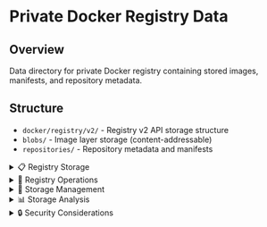 # Private Docker Registry Data

## Overview
Data directory for private Docker registry containing stored images, manifests, and repository metadata.

## Structure
- `docker/registry/v2/` - Registry v2 API storage structure
- `blobs/` - Image layer storage (content-addressable)
- `repositories/` - Repository metadata and manifests

<details>
<summary>📋 Registry Storage</summary>

### Purpose
- Store Docker images privately
- Manage image layers and manifests
- Provide content-addressable storage
- Enable secure image distribution

### Storage Architecture
```mermaid
graph TB
    A[Registry API] --> B[Storage Backend]
    B --> C[Blobs Storage]
    B --> D[Repository Metadata]
    
    C --> E[Image Layers]
    C --> F[Manifests]
    C --> G[Configurations]
    
    D --> H[Tags]
    D --> I[References]
    D --> J[Links]
    
    subgraph "Content Addressing"
        K[SHA256 Hashes]
        L[Deduplication]
        M[Integrity Verification]
    end
    
    E --> K
    F --> L
    G --> M
```

</details>

<details>
<summary>🚀 Registry Operations</summary>

### Image Storage Process
```bash
# Push image to registry
docker tag hello-world localhost:5000/hello-world
docker push localhost:5000/hello-world

# Pull image from registry
docker pull localhost:5000/hello-world

# List registry contents
curl -X GET http://localhost:5000/v2/_catalog
curl -X GET http://localhost:5000/v2/hello-world/tags/list
```

### Storage Verification
```bash
# Check blob storage
ls -la docker/registry/v2/blobs/sha256/

# Verify repository structure
ls -la docker/registry/v2/repositories/

# Check manifest storage
find . -name "link" -exec cat {} \;
```

</details>

<details>
<summary>🔧 Storage Management</summary>

### Cleanup Operations
```bash
# Registry garbage collection
docker exec registry bin/registry garbage-collect /etc/docker/registry/config.yml

# Remove unused blobs
docker exec registry bin/registry garbage-collect --delete-untagged /etc/docker/registry/config.yml

# Verify storage after cleanup
du -sh docker/registry/v2/
```

### Backup Procedures
```bash
# Backup registry data
tar -czf registry-backup-$(date +%Y%m%d).tar.gz docker/

# Restore registry data
tar -xzf registry-backup-20231201.tar.gz

# Verify integrity
docker exec registry bin/registry check /etc/docker/registry/config.yml
```

</details>

<details>
<summary>📊 Storage Analysis</summary>

### Content Structure
- **Blobs**: Content-addressable storage by SHA256
- **Repositories**: Namespace organization
- **Manifests**: Image metadata and layer references
- **Tags**: Human-readable image versions

### Storage Efficiency
- **Deduplication**: Shared layers across images
- **Compression**: Layer compression for efficiency
- **Caching**: Local storage optimization
- **Cleanup**: Automated garbage collection

### Monitoring
```bash
# Storage usage
du -sh docker/registry/v2/blobs/
du -sh docker/registry/v2/repositories/

# Repository count
find docker/registry/v2/repositories/ -name "_manifests" | wc -l

# Blob analysis
find docker/registry/v2/blobs/ -name "data" | wc -l
```

</details>

<details>
<summary>🔒 Security Considerations</summary>

### Access Control
- File system permissions
- Registry authentication
- Network security
- SSL/TLS encryption

### Data Protection
- Regular backups
- Integrity verification
- Access logging
- Vulnerability scanning

### Compliance
- Data retention policies
- Audit trail maintenance
- Regulatory compliance
- Privacy protection

</details>